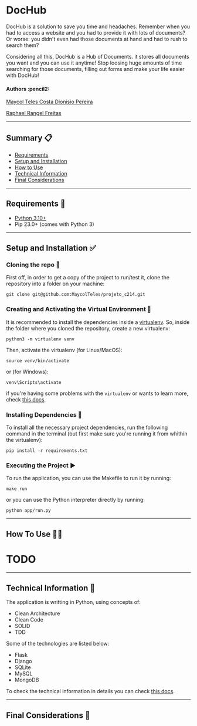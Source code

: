 # DocHub

DocHub is a solution to save you time and headaches. Remember when you had to access a website and you had to provide it with lots of documents? Or worse: you didn't even had those documents at hand and had to rush to search them?

Considering all this, DocHub is a Hub of Documents. it stores all documents you want and you can use it anytime! Stop loosing huge amounts of time searching for those documents, filling out forms and make your life easier with DocHub!

<h4 align="left"> 
	Authors :pencil2:
</h4>

<p align="left">
 <a href="https://github.com/maycolteles">Maycol Teles Costa Dionisio Pereira</a> 
</p>
<p align="left">
 <a href="https://github.com/RaphaelRFreitas">Raphael Rangel Freitas</a> 
</p>

*********************

## Summary :clipboard:

* [Requirements](#requirements)
* [Setup and Installation](#setup-installation)
* [How to Use](#how-to-use)
* [Technical Information](#technical-information)
* [Final Considerations](#final-considerations)

*********************
##  Requirements :pencil: <a name="requirements"></a>

* [Python 3.10+](https://www.python.org/)
* Pip 23.0+ (comes with Python 3)

*********************
##  Setup and Installation :white_check_mark: <a name="setup-installation"></a>

### Cloning the repo :file_folder:
First off, in order to get a copy of the project to run/test it, clone the repository into a folder on your machine:

```
git clone git@github.com:MaycolTeles/projeto_c214.git
```

### Creating and Activating the Virtual Environment :open_file_folder:
It is recommended to install the dependencies inside a [virtualenv](https://docs.python.org/3/tutorial/venv.html). So, inside the folder where you cloned the repository, create a new virtualenv:

```
python3 -m virtualenv venv
```
    
Then, activate the virtualenv (for Linux/MacOS):

```
source venv/bin/activate
```

or (for Windows):

```
venv\Scripts\activate
```

if you're having some problems with the `virtualenv` or wants to learn more, check [this docs](docs/virtualenv.md).

### Installing Dependencies :wrench:
To install all the necessary project dependencies, run the following command in the terminal (but first make sure you're running it from whithin the virtualenv):

```
pip install -r requirements.txt
```

### Executing the Project :arrow_forward:
To run the application, you can use the Makefile to run it by running:

```
make run
```

or you can use the Python interpreter directly by running:

```
python app/run.py
```

*********************

## How To Use :man_technologist: <a name="how-to-use"></a>

# TODO
*********************

##  Technical Information :pencil: <a name="technical-information"></a>

The application is writting in Python, using concepts of:
* Clean Architecture
* Clean Code
* SOLID
* TDD

Some of the technologies are listed below:
* Flask
* Django
* SQLite
* MySQL
* MongoDB

To check the technical information in details you can check [this docs](docs/technical_information.md).

*********************
## Final Considerations :pushpin: <a name="final-considerations"></a>
